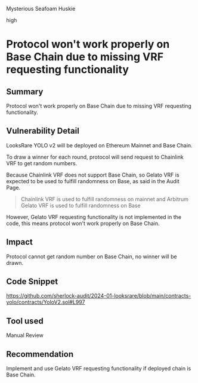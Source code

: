 Mysterious Seafoam Huskie

high

# Protocol won't work properly on Base Chain due to missing VRF requesting functionality

## Summary
Protocol won't work properly on Base Chain due to missing VRF requesting functionality.

## Vulnerability Detail
LooksRare YOLO v2 will be deployed on Ethereum Mainnet and Base Chain.

To draw a winner for each round, protocol will send request to Chainlink VRF to get random numbers. 

Because Chainlink VRF does not support Base Chain, so Gelato VRF is expected to be used to fulfill randomness on Base, as said in the Audit Page.
> Chainlink VRF is used to fulfill randomness on mainnet and Arbitrum
Gelato VRF is used to fulfill randomness on Base

However, Gelato VRF requesting functionality is not implemented in the code, this means protocol won't work properly on Base Chain.

## Impact
Protocol cannot get random number on Base Chain, no winner will be drawn.

## Code Snippet
https://github.com/sherlock-audit/2024-01-looksrare/blob/main/contracts-yolo/contracts/YoloV2.sol#L997

## Tool used
Manual Review

## Recommendation
Implement and use Gelato VRF requesting functionality if deployed chain is Base Chain.